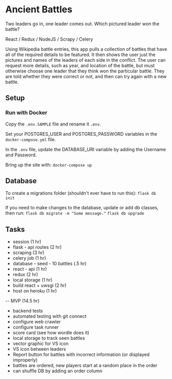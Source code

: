 # Ancient Battles

Two leaders go in, one leader comes out. Which pictured leader won the battle?

React / Redux / NodeJS / Scrapy / Celery

Using Wikipedia battle entries, this app pulls a collection of battles that have all of the required details to be featured. It then shows the user just the pictures and names of the leaders of each side in the conflict. The user can request more details, such as year, and location of the battle, but must otherwise choose one leader that they think won the particular battle. They are told whether they were correct or not, and then can try again with a new battle.

## Setup

### Run with Docker

Copy the `.env.SAMPLE` file and rename it `.env`.

Set your POSTGRES_USER and POSTGRES_PASSWORD variables in the `docker-compose.yml` file.

In the `.env` file, update the DATABASE_URI variable by adding the Username and Password.

Bring up the site with:
`docker-compose up`

## Database

To create a migrations folder (shouldn't ever have to run this):
`flask db init`

If you need to make changes to the database, update or add db classes, then run:
`flask db migrate -m "Some message."`
`flask db upgrade`

## Tasks

- session (1 hr)
- flask - api routes (2 hr)
- scraping (3 hr)
- celery job (1 hr)
- database - seed - 10 battles (.5 hr)
- react - api (1 hr)
- redux (2 hr)
- local storage (1 hr)
- build react + uwsgi (2 hr)
- host on heroku (1 hr)

-- MVP (14.5 hr)

- backend tests
- automated testing with git connect
- configure web crawler
- configure task runner
- score card (see how wordle does it)
- local storage to track seen battles
- vector graphic for VS icon
- VS icon between leaders
- Report button for battles with incorrect information (or displayed improperly)
- battles are ordered, new players start at a random place in the order
- can shuffle DB by adding an order column
